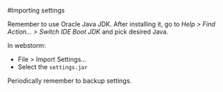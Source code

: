 #Importing settings

Remember to use Oracle Java JDK.  After installing it,
go to *Help > Find Action... > Switch IDE Boot JDK* and
pick desired Java.

In webstorm:

* File > Import Settings...
* Select the `settings.jar`

Periodically remember to backup settings.
